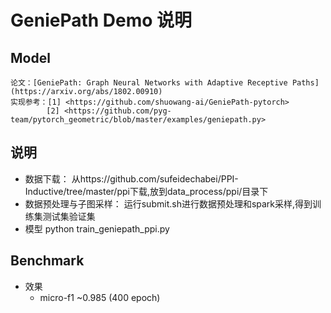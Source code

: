 # GeniePath Demo 说明

## Model

    论文：[GeniePath: Graph Neural Networks with Adaptive Receptive Paths](https://arxiv.org/abs/1802.00910)
    实现参考：[1] <https://github.com/shuowang-ai/GeniePath-pytorch>
            [2] <https://github.com/pyg-team/pytorch_geometric/blob/master/examples/geniepath.py>

## 说明

* 数据下载：
    从https://github.com/sufeidechabei/PPI-Inductive/tree/master/ppi下载,放到data_process/ppi/目录下
* 数据预处理与子图采样：
    运行submit.sh进行数据预处理和spark采样,得到训练集测试集验证集
* 模型
    python train_geniepath_ppi.py

## Benchmark

* 效果
    * micro-f1 ~0.985 (400 epoch)
